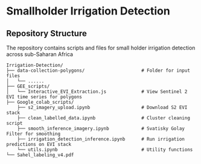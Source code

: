 # Smallholder Irrigation Detection

## Repository Structure

The repository contains scripts and files for small holder irrigation detection across sub-Saharan Africa

```
Irrigation-Detection/
├── data-collection-polygons/                     # Folder for input files
│   └── ......                   
├── GEE_scripts/                                  
│   └── Interactive_EVI_Extraction.js             # View Sentinel 2 EVI time series for polygons    
├── Google_colab_scripts/
    ├── s2_imagery_upload.ipynb                   # Download S2 EVI stack
    ├── clean_labelled_data.ipynb                 # Cluster cleaning script
    ├── smooth_inference_imagery.ipynb            # Svatisky Golay Filter for smoothing 
    ├── irrigation_detection_inference.ipynb      # Run irrigation predictions on EVI stack
    └── utils.ipynb                               # Utility functions
└── Sahel_labeling_v4.pdf
```
